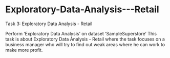# Exploratory-Data-Analysis---Retail

Task 3:  Exploratory Data Analysis - Retail

Perform ‘Exploratory Data Analysis’ on dataset ‘SampleSuperstore’ This task is about Exploratory Data Analysis - Retail where the task focuses on a business manager who will try to find out weak areas where he can work to make more profit.

